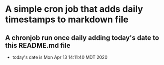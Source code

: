 A simple cron job that adds daily timestamps to markdown file
============================================================
## A chronjob run once daily adding today's date to this README.md file
* today's date is Mon Apr 13 14:11:40 MDT 2020
